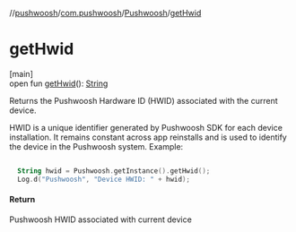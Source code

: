 //[pushwoosh](../../../index.md)/[com.pushwoosh](../index.md)/[Pushwoosh](index.md)/[getHwid](get-hwid.md)

# getHwid

[main]\
open fun [getHwid](get-hwid.md)(): [String](https://developer.android.com/reference/kotlin/java/lang/String.html)

Returns the Pushwoosh Hardware ID (HWID) associated with the current device. 

 HWID is a unique identifier generated by Pushwoosh SDK for each device installation. It remains constant across app reinstalls and is used to identify the device in the Pushwoosh system.  Example: 

```kotlin

  String hwid = Pushwoosh.getInstance().getHwid();
  Log.d("Pushwoosh", "Device HWID: " + hwid);

```

#### Return

Pushwoosh HWID associated with current device

